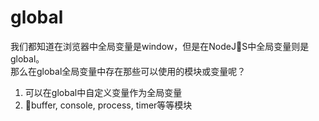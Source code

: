 # global
我们都知道在浏览器中全局变量是window，但是在NodeJS中全局变量则是global。  
那么在global全局变量中存在那些可以使用的模块或变量呢？  
1. 可以在global中自定义变量作为全局变量  
2. buffer, console, process, timer等等模块  
